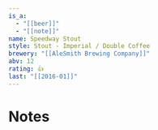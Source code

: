 ```yaml
---
is_a:
  - "[[beer]]"
  - "[[note]]"
name: Speedway Stout
style: Stout - Imperial / Double Coffee
brewery: "[[AleSmith Brewing Company]]"
abv: 12
rating: 👍
last: "[[2016-01]]"
---
```

# Notes

